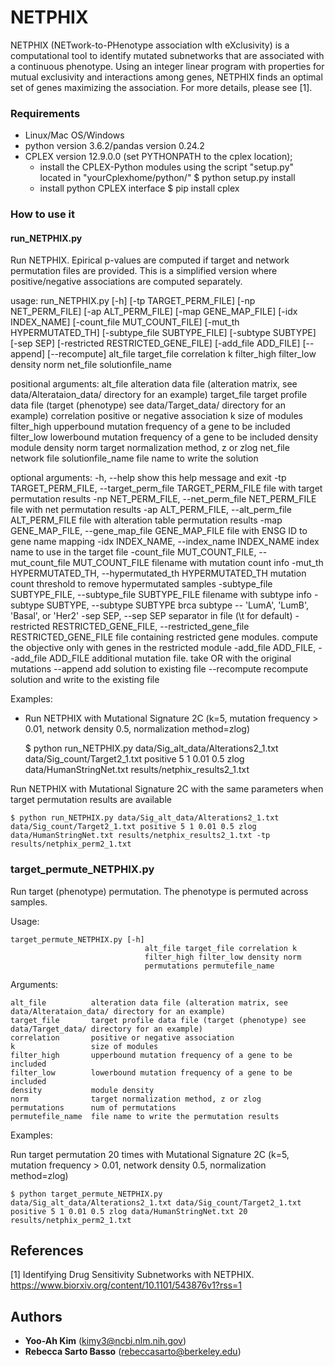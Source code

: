 # NETPHIX

NETPHIX (NETwork-to-PHenotype association wIth eXclusivity) is a computational tool
to identify mutated subnetworks that are associated with a continuous phenotype. 
Using an integer linear program with properties for mutual exclusivity and interactions among genes,
NETPHIX finds an optimal set of genes maximizing the association. For more details, please see [1].


### Requirements

* Linux/Mac OS/Windows
* python version 3.6.2/pandas version 0.24.2
* CPLEX version 12.9.0.0 (set PYTHONPATH to the cplex location);
    - install the CPLEX-Python modules using the script "setup.py" located in "yourCplexhome/python/"
        $ python setup.py install
    - install python CPLEX interface
        $ pip install cplex

### How to use it

#### run_NETPHIX.py

Run NETPHIX. Epirical p-values are computed if target and network permutation files are provided.
This is a simplified version where positive/negative associations are computed separately.

usage: run_NETPHIX.py [-h] [-tp TARGET_PERM_FILE] [-np NET_PERM_FILE]
                      [-ap ALT_PERM_FILE] [-map GENE_MAP_FILE]
                      [-idx INDEX_NAME] [-count_file MUT_COUNT_FILE]
                      [-mut_th HYPERMUTATED_TH] [-subtype_file SUBTYPE_FILE]
                      [-subtype SUBTYPE] [-sep SEP]
                      [-restricted RESTRICTED_GENE_FILE] [-add_file ADD_FILE]
                      [--append] [--recompute]
                      alt_file target_file correlation k filter_high
                      filter_low density norm net_file solutionfile_name

positional arguments:
  alt_file              alteration data file (alteration matrix, see
                        data/Alterataion_data/ directory for an example)
  target_file           target profile data file (target (phenotype) see
                        data/Target_data/ directory for an example)
  correlation           positive or negative association
  k                     size of modules
  filter_high           upperbound mutation frequency of a gene to be included
  filter_low            lowerbound mutation frequency of a gene to be included
  density               module density
  norm                  target normalization method, z or zlog
  net_file              network file
  solutionfile_name     file name to write the solution

optional arguments:
  -h, --help            show this help message and exit
  -tp TARGET_PERM_FILE, --target_perm_file TARGET_PERM_FILE
                        file with target permutation results
  -np NET_PERM_FILE, --net_perm_file NET_PERM_FILE
                        file with net permutation results
  -ap ALT_PERM_FILE, --alt_perm_file ALT_PERM_FILE
                        file with alteration table permutation results
  -map GENE_MAP_FILE, --gene_map_file GENE_MAP_FILE
                        file with ENSG ID to gene name mapping
  -idx INDEX_NAME, --index_name INDEX_NAME
                        index name to use in the target file
  -count_file MUT_COUNT_FILE, --mut_count_file MUT_COUNT_FILE
                        filename with mutation count info
  -mut_th HYPERMUTATED_TH, --hypermutated_th HYPERMUTATED_TH
                        mutation count threshold to remove hypermutated
                        samples
  -subtype_file SUBTYPE_FILE, --subtype_file SUBTYPE_FILE
                        filename with subtype info
  -subtype SUBTYPE, --subtype SUBTYPE
                        brca subtype -- 'LumA', 'LumB', 'Basal', or 'Her2'
  -sep SEP, --sep SEP   separator in file (\t for default)
  -restricted RESTRICTED_GENE_FILE, --restricted_gene_file RESTRICTED_GENE_FILE
                        file containing restricted gene modules. compute the
                        objective only with genes in the restricted module
  -add_file ADD_FILE, --add_file ADD_FILE
                        additional mutation file. take OR with the original
                        mutations
  --append              add solution to existing file
  --recompute           recompute solution and write to the existing file



Examples: 

- Run NETPHIX with Mutational Signature 2C
(k=5, mutation frequency > 0.01, network density 0.5, normalization method=zlog)

    $ python run_NETPHIX.py data/Sig_alt_data/Alterations2_1.txt data/Sig_count/Target2_1.txt positive 5 1 0.01 0.5 zlog data/HumanStringNet.txt results/netphix_results2_1.txt

Run NETPHIX with Mutational Signature 2C with the same parameters when target permutation results are available
    
    $ python run_NETPHIX.py data/Sig_alt_data/Alterations2_1.txt data/Sig_count/Target2_1.txt positive 5 1 0.01 0.5 zlog data/HumanStringNet.txt results/netphix_results2_1.txt -tp results/netphix_perm2_1.txt

### target_permute_NETPHIX.py

Run target (phenotype) permutation. The phenotype is permuted across samples.

Usage:

    target_permute_NETPHIX.py [-h]
                                  alt_file target_file correlation k
                                  filter_high filter_low density norm
                                  permutations permutefile_name

Arguments:

    alt_file          alteration data file (alteration matrix, see data/Alterataion_data/ directory for an example)
    target_file       target profile data file (target (phenotype) see data/Target_data/ directory for an example)
    correlation       positive or negative association
    k                 size of modules
    filter_high       upperbound mutation frequency of a gene to be included
    filter_low        lowerbound mutation frequency of a gene to be included
    density           module density
    norm              target normalization method, z or zlog
    permutations      num of permutations
    permutefile_name  file name to write the permutation results


Examples: 

Run target permutation 20 times with Mutational Signature 2C
(k=5, mutation frequency > 0.01, network density 0.5, normalization method=zlog)

    $ python target_permute_NETPHIX.py data/Sig_alt_data/Alterations2_1.txt data/Sig_count/Target2_1.txt positive 5 1 0.01 0.5 zlog data/HumanStringNet.txt 20 results/netphix_perm2_1.txt
    


## References
[1] Identifying Drug Sensitivity Subnetworks with NETPHIX. https://www.biorxiv.org/content/10.1101/543876v1?rss=1
## Authors

* **Yoo-Ah Kim** (kimy3@ncbi.nlm.nih.gov) 
* **Rebecca Sarto Basso** (rebeccasarto@berkeley.edu)




